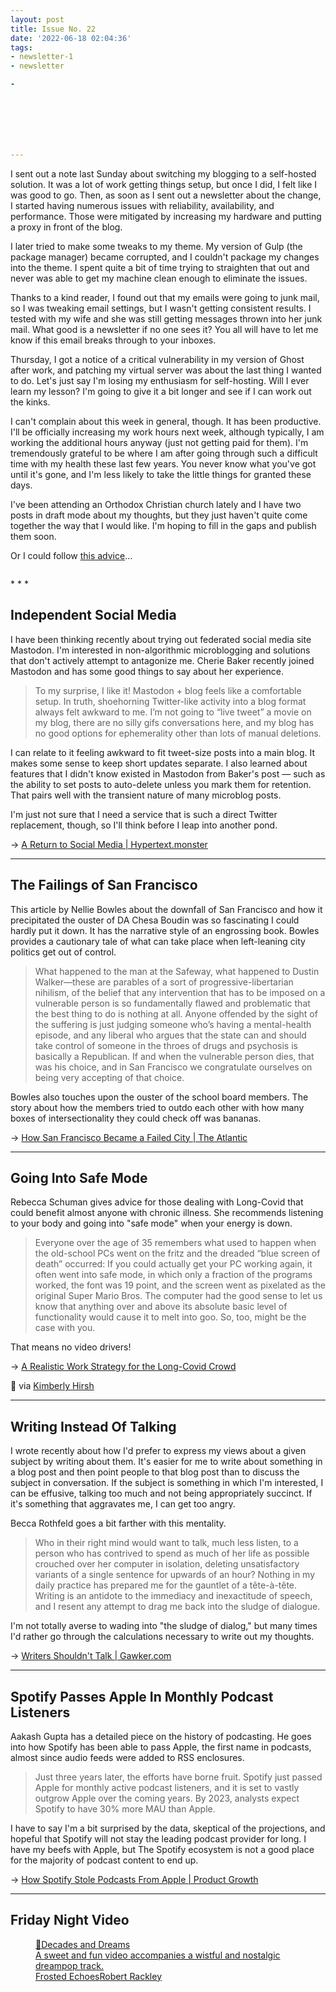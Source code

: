 ```yaml
---
layout: post
title: Issue No. 22
date: '2022-06-18 02:04:36'
tags:
- newsletter-1
- newsletter

- 







---
```


I sent out a note last Sunday about switching my blogging to a self-hosted solution. It was a lot of work getting things setup, but once I did, I felt like I was good to go. Then, as soon as I sent out a newsletter about the change, I started having numerous issues with reliability, availability, and performance. Those were mitigated by increasing my hardware and putting a proxy in front of the blog.

I later tried to make some tweaks to my theme. My version of Gulp (the package manager) became corrupted, and I couldn't package my changes into the theme. I spent quite a bit of time trying to straighten that out and never was able to get my machine clean enough to eliminate the issues.

Thanks to a kind reader, I found out that my emails were going to junk mail, so I was tweaking email settings, but I wasn't getting consistent results. I tested with my wife and she was still getting messages thrown into her junk mail. What good is a newsletter if no one sees it? You all will have to let me know if this email breaks through to your inboxes.

Thursday, I got a notice of a critical vulnerability in my version of Ghost after work, and patching my virtual server was about the last thing I wanted to do. Let's just say I'm losing my enthusiasm for self-hosting. Will I ever learn my lesson? I'm going to give it a bit longer and see if I can work out the kinks.

I can't complain about this week in general, though. It has been productive. I'll be officially increasing my work hours next week, although typically, I am working the additional hours anyway (just not getting paid for them). I'm tremendously grateful to be where I am after going through such a difficult time with my health these last few years. You never know what you've got until it's gone, and I'm less likely to take the little things for granted these days.

I've been attending an Orthodox Christian church lately and I have two posts in draft mode about my thoughts, but they just haven't quite come together the way that I would like. I'm hoping to fill in the gaps and publish them soon.

Or I could follow [this advice](https://twitter.com/revtimcallow/status/1537770824807104512?s=21&t=KCCxX7yZmDtLdcMishFoyg)…

<figure class="kg-card kg-image-card"><img src=" __GHOST_URL__ /content/images/2022/06/mcmahon-tweet@2x.png" class="kg-image" alt loading="lazy"></figure>
* * *

## Independent Social Media

I have been thinking recently about trying out federated social media site Mastodon. I'm interested in non-algorithmic microblogging and solutions that don't actively attempt to antagonize me. Cherie Baker recently joined Mastodon and has some good things to say about her experience.

> To my surprise, I like it! Mastodon + blog feels like a comfortable setup. In truth, shoehorning Twitter-like activity into a blog format always felt awkward to me. I’m not going to “live tweet” a movie on my blog, there are no silly gifs conversations here, and my blog has no good options for ephemerality other than lots of manual deletions.

I can relate to it feeling awkward to fit tweet-size posts into a main blog. It makes some sense to keep short updates separate. I also learned about features that I didn't know existed in Mastodon from Baker's post — such as the ability to set posts to auto-delete unless you mark them for retention. That pairs well with the transient nature of many microblog posts.

I'm just not sure that I need a service that is such a direct Twitter replacement, though, so I'll think before I leap into another pond.

→ [A Return to Social Media | Hypertext.monster](https://hypertext.monster/2022/06/13/a-return-to.html)

* * *

## The Failings of San Francisco

This article by Nellie Bowles about the downfall of San Francisco and how it precipitated the ouster of DA Chesa Boudin was so fascinating I could hardly put it down. It has the narrative style of an engrossing book. Bowles provides a cautionary tale of what can take place when left-leaning city politics get out of control.

> What happened to the man at the Safeway, what happened to Dustin Walker—these are parables of a sort of progressive-libertarian nihilism, of the belief that any intervention that has to be imposed on a vulnerable person is so fundamentally flawed and problematic that the best thing to do is nothing at all. Anyone offended by the sight of the suffering is just judging someone who’s having a mental-health episode, and any liberal who argues that the state can and should take control of someone in the throes of drugs and psychosis is basically a Republican. If and when the vulnerable person dies, that was his choice, and in San Francisco we congratulate ourselves on being very accepting of that choice.

Bowles also touches upon the ouster of the school board members. The story about how the members tried to outdo each other with how many boxes of intersectionality they could check off was bananas.

→ [How San Francisco Became a Failed City | The Atlantic](https://www.theatlantic.com/ideas/archive/2022/06/how-san-francisco-became-failed-city/661199/)

* * *

## Going Into Safe Mode

Rebecca Schuman gives advice for those dealing with Long-Covid that could benefit almost anyone with chronic illness. She recommends listening to your body and going into "safe mode" when your energy is down.

> Everyone over the age of 35 remembers what used to happen when the old-school PCs went on the fritz and the dreaded “blue screen of death” occurred: If you could actually get your PC working again, it often went into safe mode, in which only a fraction of the programs worked, the font was 19 point, and the screen went as pixelated as the original Super Mario Bros. The computer had the good sense to let us know that anything over and above its absolute basic level of functionality would cause it to melt into goo. So, too, might be the case with you.

That means no video drivers!

→ [A Realistic Work Strategy for the Long-Covid Crowd](https://www.chronicle.com/article/a-realistic-work-strategy-for-the-long-covid-crowd)

🔗 via [Kimberly Hirsh](https://kimberlyhirsh.com/)

* * *

## Writing Instead Of Talking

I wrote recently about how I'd prefer to express my views about a given subject by writing about them. It's easier for me to write about something in a blog post and then point people to that blog post than to discuss the subject in conversation. If the subject is something in which I'm interested, I can be effusive, talking too much and not being appropriately succinct. If it's something that aggravates me, I can get too angry.

Becca Rothfeld goes a bit farther with this mentality.

> Who in their right mind would want to talk, much less listen, to a person who has contrived to spend as much of her life as possible crouched over her computer in isolation, deleting unsatisfactory variants of a single sentence for upwards of an hour? Nothing in my daily practice has prepared me for the gauntlet of a tête-à-tête. Writing is an antidote to the immediacy and inexactitude of speech, and I resent any attempt to drag me back into the sludge of dialogue.

I'm not totally averse to wading into "the sludge of dialog," but many times I'd rather go through the calculations necessary to write out my thoughts.

→ [Writers Shouldn't Talk | Gawker.com](https://www.gawker.com/culture/writers-shouldnt-talk)

* * *

## Spotify Passes Apple In Monthly Podcast Listeners

Aakash Gupta has a detailed piece on the history of podcasting. He goes into how Spotify has been able to pass Apple, the first name in podcasts, almost since audio feeds were added to RSS enclosures.

> Just three years later, the efforts have borne fruit. Spotify just passed Apple for monthly active podcast listeners, and it is set to vastly outgrow Apple over the coming years. By 2023, analysts expect Spotify to have 30% more MAU than Apple.

I have to say I'm a bit surprised by the data, skeptical of the projections, and hopeful that Spotify will not stay the leading podcast provider for long. I have my beefs with Apple, but The Spotify ecosystem is not a good place for the majority of podcast content to end up.

→ [How Spotify Stole Podcasts From Apple | Product Growth](https://www.aakashg.com/2021/12/14/spotify-podcasts-apple/)

* * *

## Friday Night Video
<figure class="kg-card kg-bookmark-card"><a class="kg-bookmark-container" href=" __GHOST_URL__ /decades-and-dreams/"><div class="kg-bookmark-content">
<div class="kg-bookmark-title">🎵Decades and Dreams</div>
<div class="kg-bookmark-description">A sweet and fun video accompanies a wistful and nostalgic dreampop track.</div>
<div class="kg-bookmark-metadata">
<img class="kg-bookmark-icon" src=" __GHOST_URL__ /content/images/size/w256h256/2022/06/Mountains-Plain.png" alt=""><span class="kg-bookmark-author">Frosted Echoes</span><span class="kg-bookmark-publisher">Robert Rackley</span>
</div>
</div>
<div class="kg-bookmark-thumbnail"><img src=" __GHOST_URL__ /content/images/2022/06/bathe-alone.3978a0fb9da146618144c945a36eaf81.png" alt=""></div></a></figure>